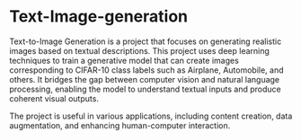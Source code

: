 # Text-Image-generation
Text-to-Image Generation is a project that focuses on generating realistic images based on textual descriptions. This project uses deep learning techniques to train a generative model that can create images corresponding to CIFAR-10 class labels such as Airplane, Automobile, and others. It bridges the gap between computer vision and natural language processing, enabling the model to understand textual inputs and produce coherent visual outputs.

The project is useful in various applications, including content creation, data augmentation, and enhancing human-computer interaction.

